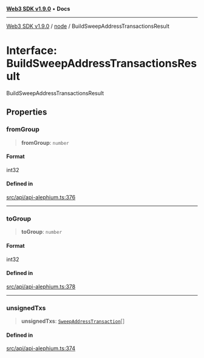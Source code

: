 [**Web3 SDK v1.9.0**](../../../README.md) • **Docs**

***

[Web3 SDK v1.9.0](../../../globals.md) / [node](../README.md) / BuildSweepAddressTransactionsResult

# Interface: BuildSweepAddressTransactionsResult

BuildSweepAddressTransactionsResult

## Properties

### fromGroup

> **fromGroup**: `number`

#### Format

int32

#### Defined in

[src/api/api-alephium.ts:376](https://github.com/Mystic-Nayy/alephium-web3/blob/ee41f5e0e7d7fb0b155fe62f05b2ac03772895ca/packages/web3/src/api/api-alephium.ts#L376)

***

### toGroup

> **toGroup**: `number`

#### Format

int32

#### Defined in

[src/api/api-alephium.ts:378](https://github.com/Mystic-Nayy/alephium-web3/blob/ee41f5e0e7d7fb0b155fe62f05b2ac03772895ca/packages/web3/src/api/api-alephium.ts#L378)

***

### unsignedTxs

> **unsignedTxs**: [`SweepAddressTransaction`](SweepAddressTransaction.md)[]

#### Defined in

[src/api/api-alephium.ts:374](https://github.com/Mystic-Nayy/alephium-web3/blob/ee41f5e0e7d7fb0b155fe62f05b2ac03772895ca/packages/web3/src/api/api-alephium.ts#L374)

